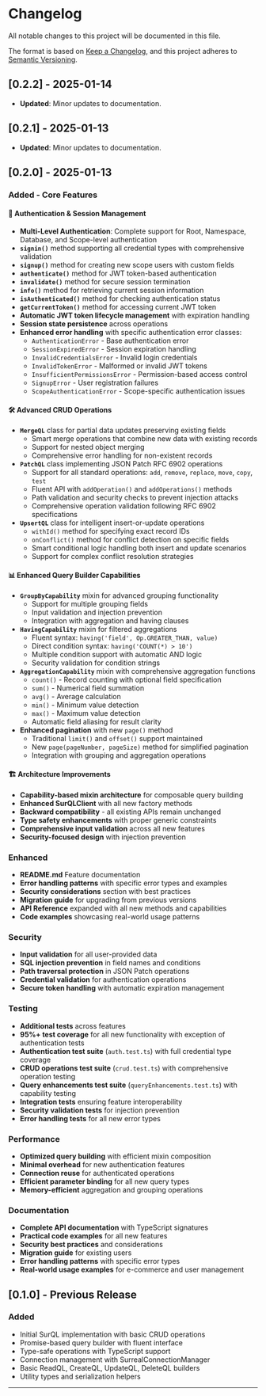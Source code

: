 # Changelog

All notable changes to this project will be documented in this file.

The format is based on [Keep a Changelog](https://keepachangelog.com/en/1.0.0/),
and this project adheres to [Semantic Versioning](https://semver.org/spec/v2.0.0.html).

## [0.2.2] - 2025-01-14

- **Updated**: Minor updates to documentation.

## [0.2.1] - 2025-01-13

- **Updated**: Minor updates to documentation.

## [0.2.0] - 2025-01-13

### Added - Core Features

#### 🔐 Authentication & Session Management

- **Multi-Level Authentication**: Complete support for Root, Namespace, Database, and Scope-level authentication
- **`signin()`** method supporting all credential types with comprehensive validation
- **`signup()`** method for creating new scope users with custom fields
- **`authenticate()`** method for JWT token-based authentication
- **`invalidate()`** method for secure session termination
- **`info()`** method for retrieving current session information
- **`isAuthenticated()`** method for checking authentication status
- **`getCurrentToken()`** method for accessing current JWT token
- **Automatic JWT token lifecycle management** with expiration handling
- **Session state persistence** across operations
- **Enhanced error handling** with specific authentication error classes:
  - `AuthenticationError` - Base authentication error
  - `SessionExpiredError` - Session expiration handling
  - `InvalidCredentialsError` - Invalid login credentials
  - `InvalidTokenError` - Malformed or invalid JWT tokens
  - `InsufficientPermissionsError` - Permission-based access control
  - `SignupError` - User registration failures
  - `ScopeAuthenticationError` - Scope-specific authentication issues

#### 🛠️ Advanced CRUD Operations

- **`MergeQL`** class for partial data updates preserving existing fields
  - Smart merge operations that combine new data with existing records
  - Support for nested object merging
  - Comprehensive error handling for non-existent records
- **`PatchQL`** class implementing JSON Patch RFC 6902 operations
  - Support for all standard operations: `add`, `remove`, `replace`, `move`, `copy`, `test`
  - Fluent API with `addOperation()` and `addOperations()` methods
  - Path validation and security checks to prevent injection attacks
  - Comprehensive operation validation following RFC 6902 specifications
- **`UpsertQL`** class for intelligent insert-or-update operations
  - `withId()` method for specifying exact record IDs
  - `onConflict()` method for conflict detection on specific fields
  - Smart conditional logic handling both insert and update scenarios
  - Support for complex conflict resolution strategies

#### 📊 Enhanced Query Builder Capabilities

- **`GroupByCapability`** mixin for advanced grouping functionality
  - Support for multiple grouping fields
  - Input validation and injection prevention
  - Integration with aggregation and having clauses
- **`HavingCapability`** mixin for filtered aggregations
  - Fluent syntax: `having('field', Op.GREATER_THAN, value)`
  - Direct condition syntax: `having('COUNT(*) > 10')`
  - Multiple condition support with automatic AND logic
  - Security validation for condition strings
- **`AggregationCapability`** mixin with comprehensive aggregation functions
  - `count()` - Record counting with optional field specification
  - `sum()` - Numerical field summation
  - `avg()` - Average calculation
  - `min()` - Minimum value detection
  - `max()` - Maximum value detection
  - Automatic field aliasing for result clarity
- **Enhanced pagination** with new `page()` method
  - Traditional `limit()` and `offset()` support maintained
  - New `page(pageNumber, pageSize)` method for simplified pagination
  - Integration with grouping and aggregation operations

#### 🏗️ Architecture Improvements

- **Capability-based mixin architecture** for composable query building
- **Enhanced SurQLClient** with all new factory methods
- **Backward compatibility** - all existing APIs remain unchanged
- **Type safety enhancements** with proper generic constraints
- **Comprehensive input validation** across all new features
- **Security-focused design** with injection prevention

### Enhanced

- **README.md** Feature documentation
- **Error handling patterns** with specific error types and examples
- **Security considerations** section with best practices
- **Migration guide** for upgrading from previous versions
- **API Reference** expanded with all new methods and capabilities
- **Code examples** showcasing real-world usage patterns

### Security

- **Input validation** for all user-provided data
- **SQL injection prevention** in field names and conditions
- **Path traversal protection** in JSON Patch operations
- **Credential validation** for authentication operations
- **Secure token handling** with automatic expiration management

### Testing

- **Additional tests** across features
- **95%+ test coverage** for all new functionality with exception of authentication tests
- **Authentication test suite** (`auth.test.ts`) with full credential type coverage
- **CRUD operations test suite** (`crud.test.ts`) with comprehensive operation testing
- **Query enhancements test suite** (`queryEnhancements.test.ts`) with capability testing
- **Integration tests** ensuring feature interoperability
- **Security validation tests** for injection prevention
- **Error handling tests** for all new error types

### Performance

- **Optimized query building** with efficient mixin composition
- **Minimal overhead** for new authentication features
- **Connection reuse** for authenticated operations
- **Efficient parameter binding** for all new query types
- **Memory-efficient** aggregation and grouping operations

### Documentation

- **Complete API documentation** with TypeScript signatures
- **Practical code examples** for all new features
- **Security best practices** and considerations
- **Migration guide** for existing users
- **Error handling patterns** with specific error types
- **Real-world usage examples** for e-commerce and user management

## [0.1.0] - Previous Release

### Added

- Initial SurQL implementation with basic CRUD operations
- Promise-based query builder with fluent interface
- Type-safe operations with TypeScript support
- Connection management with SurrealConnectionManager
- Basic ReadQL, CreateQL, UpdateQL, DeleteQL builders
- Utility types and serialization helpers

---
